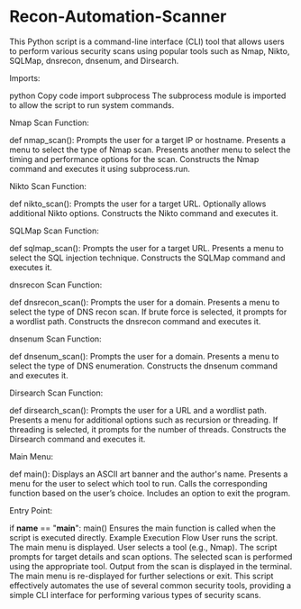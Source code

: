 # Recon-Automation-Scanner

This Python script is a command-line interface (CLI) tool that allows users to perform various security scans using popular tools such as Nmap, Nikto, SQLMap, dnsrecon, dnsenum, and Dirsearch.

Imports:

python
Copy code
import subprocess
The subprocess module is imported to allow the script to run system commands.

Nmap Scan Function:

def nmap_scan():
Prompts the user for a target IP or hostname.
Presents a menu to select the type of Nmap scan.
Presents another menu to select the timing and performance options for the scan.
Constructs the Nmap command and executes it using subprocess.run.

Nikto Scan Function:

def nikto_scan():
Prompts the user for a target URL.
Optionally allows additional Nikto options.
Constructs the Nikto command and executes it.

SQLMap Scan Function:

def sqlmap_scan():
Prompts the user for a target URL.
Presents a menu to select the SQL injection technique.
Constructs the SQLMap command and executes it.

dnsrecon Scan Function:

def dnsrecon_scan():
Prompts the user for a domain.
Presents a menu to select the type of DNS recon scan.
If brute force is selected, it prompts for a wordlist path.
Constructs the dnsrecon command and executes it.

dnsenum Scan Function:

def dnsenum_scan():
Prompts the user for a domain.
Presents a menu to select the type of DNS enumeration.
Constructs the dnsenum command and executes it.

Dirsearch Scan Function:

def dirsearch_scan():
Prompts the user for a URL and a wordlist path.
Presents a menu for additional options such as recursion or threading.
If threading is selected, it prompts for the number of threads.
Constructs the Dirsearch command and executes it.

Main Menu:

def main():
Displays an ASCII art banner and the author's name.
Presents a menu for the user to select which tool to run.
Calls the corresponding function based on the user’s choice.
Includes an option to exit the program.

Entry Point:

if __name__ == "__main__":
    main()
Ensures the main function is called when the script is executed directly.
Example Execution Flow
User runs the script.
The main menu is displayed.
User selects a tool (e.g., Nmap).
The script prompts for target details and scan options.
The selected scan is performed using the appropriate tool.
Output from the scan is displayed in the terminal.
The main menu is re-displayed for further selections or exit.
This script effectively automates the use of several common security tools, providing a simple CLI interface for performing various types of security scans.
